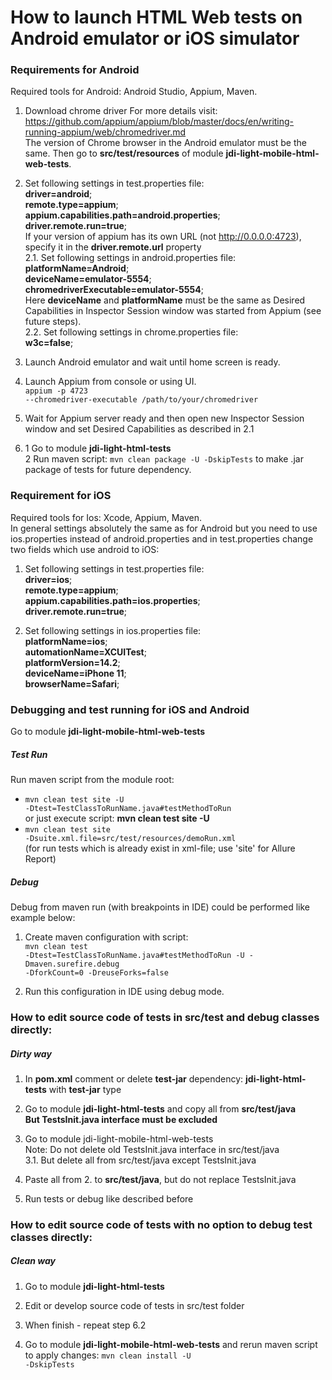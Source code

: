 <h1>How to launch HTML Web tests on Android emulator or iOS simulator</h1>
<h3> Requirements for Android</h3>
Required tools for Android: Android Studio, Appium, Maven.<br>

1. Download chrome driver For more details
   visit: https://github.com/appium/appium/blob/master/docs/en/writing-running-appium/web/chromedriver.md <br>
The version of Chrome browser in the Android emulator must be the same. Then go to <b>src/test/resources</b> of
module <b>jdi-light-mobile-html-web-tests</b>.

2. Set following settings in test.properties file: <br>
   <b>driver=android</b>; <br>
   <b>remote.type=appium</b>; <br>
   <b>appium.capabilities.path=android.properties</b>; <br>
   <b>driver.remote.run=true</b>; <br>
   If your version of appium has its own URL (not http://0.0.0.0:4723), specify it in the <b>driver.remote.url</b>
   property<br>
2.1. Set following settings in android.properties file:<br>
<b>platformName=Android</b>; <br>
<b>deviceName=emulator-5554</b>; <br>
<b>chromedriverExecutable=emulator-5554</b>; <br>
Here <b>deviceName</b> and <b>platformName</b> must be the same as Desired Capabilities in Inspector Session window was
started from Appium (see future steps).<br>
2.2. Set following settings in chrome.properties file: <br>
<b>w3c=false</b>;

3. Launch Android emulator and wait until home screen is ready.

4. Launch Appium from console or using UI.<br>
   <code>appium -p 4723 --chromedriver-executable /path/to/your/chromedriver</code>
   
5. Wait for Appium server ready and then open new Inspector Session window and set Desired Capabilities as described in
   2.1
   
6. 1 Go to module <b>jdi-light-html-tests</b><br>
   2 Run maven script: <code>mvn clean package -U -DskipTests</code> to make .jar package of tests for future dependency.

<h3> Requirement for iOS</h3>
Required tools for Ios: Xcode, Appium, Maven.<br>
In general settings absolutely the same as for Android but you need to use ios.properties instead of android.properties 
and in test.properties change two fields which use android to iOS:

1. Set following settings in test.properties file: <br>
   <b>driver=ios</b>; <br>
   <b>remote.type=appium</b>; <br>
   <b>appium.capabilities.path=ios.properties</b>; <br>
   <b>driver.remote.run=true</b>;
   
2. Set following settings in ios.properties file:<br>
    <b>platformName=ios</b>; <br>
    <b>automationName=XCUITest</b>;<br>
    <b>platformVersion=14.2</b>;<br>
    <b>deviceName=iPhone 11</b>; <br>
    <b>browserName=Safari</b>;
    
    
<h3> Debugging and test running for iOS and Android</h3>
    Go to module <b>jdi-light-mobile-html-web-tests</b>

<h5>Test Run</h5>

Run maven script from the module root:
- <code>mvn clean test site -U -Dtest=TestClassToRunName.java#testMethodToRun</code> <br>
or just execute script: <b>mvn clean test site -U</b><br>
- <code>mvn clean test site -Dsuite.xml.file=src/test/resources/demoRun.xml</code> 
<br>(for run tests which is already exist in xml-file; use 'site' for Allure Report) 
     
<h5> Debug </h5>
Debug from maven run (with breakpoints in IDE) could be performed like example below:<br>

1. Create maven configuration with script:<br>
<code>mvn clean test -Dtest=TestClassToRunName.java#testMethodToRun -U -Dmaven.surefire.debug -DforkCount=0 -DreuseForks=false</code>

2. Run this configuration in IDE using debug mode.

<h3> How to edit source code of tests in src/test and debug classes directly:</h3>
<h5>Dirty way</h5>

1. In <b>pom.xml</b> comment or delete <b>test-jar</b> dependency: <b>jdi-light-html-tests</b> with  <b>test-jar</b> type
 
2. Go to module <b>jdi-light-html-tests</b> and copy all from <b>src/test/java</b><br>
<b>But TestsInit.java interface must be excluded</b>

3. Go to module jdi-light-mobile-html-web-tests <br>
Note: Do not delete old TestsInit.java interface in src/test/java<br>
3.1. But delete all from src/test/java except TestsInit.java

4. Paste all from 2. to <b>src/test/java</b>, but do not replace TestsInit.java

5. Run tests or debug like described before

<h3> How to edit source code of tests with no option to debug test classes directly:</h3>
<h5>Clean way</h5>

1. Go to module <b>jdi-light-html-tests</b>

2. Edit or develop source code of tests in src/test folder

3. When finish - repeat step 6.2

4. Go to module <b>jdi-light-mobile-html-web-tests</b> and rerun maven script to apply changes: <code>mvn clean install -U -DskipTests</code>
